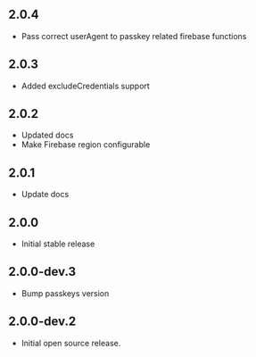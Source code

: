 ## 2.0.4
* Pass correct userAgent to passkey related firebase functions

## 2.0.3
* Added excludeCredentials support

## 2.0.2
* Updated docs
* Make Firebase region configurable

## 2.0.1
* Update docs

## 2.0.0
* Initial stable release

## 2.0.0-dev.3
* Bump passkeys version

## 2.0.0-dev.2
* Initial open source release.
